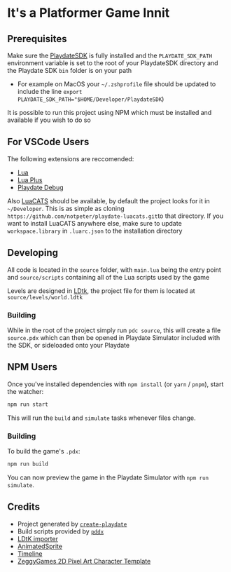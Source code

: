 # It's a Platformer Game Innit
## Prerequisites

Make sure the [PlaydateSDK](https://play.date/dev/) is fully installed and the `PLAYDATE_SDK_PATH` environment variable is set to the root of your PlaydateSDK directory and the Playdate SDK `bin` folder is on your path

* For example on MacOS your `~/.zshprofile` file should be updated to include the line `export PLAYDATE_SDK_PATH="$HOME/Developer/PlaydateSDK`)

It is possible to run this project using NPM which must be installed and available if you wish to do so

## For VSCode Users
The following extensions are reccomended:
* [Lua](https://marketplace.visualstudio.com/items/?itemName=sumneko.lua)
* [Lua Plus](https://marketplace.visualstudio.com/items/?itemName=jep-a.lua-plus)
* [Playdate Debug](https://marketplace.visualstudio.com/items/?itemName=midouest.playdate-debug)

Also [LuaCATS](https://github.com/notpeter/playdate-luacats) should be available, by default the project looks for it in `~/Developer`. This is as simple as cloning `https://github.com/notpeter/playdate-luacats.git`to that directory. If you want to install LuaCATS anywhere else, make sure to update `workspace.library` in `.luarc.json` to the installation directory

## Developing
All code is located in the `source` folder, with `main.lua` being the entry point  and `source/scripts` containing all of the Lua scripts used by the game

Levels are designed in [LDtk](https://ldtk.io/), the project file for them is located at `source/levels/world.ldtk`

### Building
While in the root of the project simply run `pdc source`, this will create a file `source.pdx` which can then be opened in Playdate Simulator included with the SDK, or sideloaded onto your Playdate

## NPM Users

Once you've installed dependencies with `npm install` (or `yarn` / `pnpm`), start the watcher:

```sh
npm run start
```

This will run the `build` and `simulate` tasks whenever files change.

### Building
To build the game's `.pdx`:

```sh
npm run build
```

You can now preview the game in the Playdate Simulator with `npm run simulate`.

## Credits

- Project generated by [`create-playdate`](https://github.com/colingourlay/create-playdate)
- Build scripts provided by [`pddx`](https://github.com/colingourlay/pddx)
- [LDtK importer](https://github.com/NicMagnier/PlaydateLDtkImporter)
- [AnimatedSprite](https://github.com/Whitebrim/AnimatedSprite)
- [Timeline](https://github.com/mierau/playdate-timeline)
- [ZeggyGames 2D Pixel Art Character Template](https://zegley.itch.io/2d-platformermetroidvania-asset-pack)